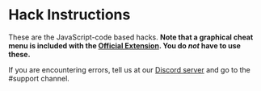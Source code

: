 # Hack Instructions

These are the JavaScript-code based hacks. <b>Note that a graphical cheat menu is included with the [Official Extension](https://github.com/Prodigy-Hacking/ProdigyMathGameHacking/wiki/How-to-install-hacks). You do <i>not</i> have to use these.</b>

If you are encountering errors, tell us at our [Discord server](https://discord.gg/XQDfbfq) and go to the #support channel.
